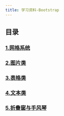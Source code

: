 ```yaml
---
title: 学习资料-Bootstrap
---
```


## 目录

### [1.网格系统](1.网格系统.html)

### [2.图片类](2.图片类.html)

### [3.表格类](3.表格类.html)

### [4.文本类](4.文本类.html)

### [5.折叠窗与手风琴](5.折叠窗与手风琴.html)
